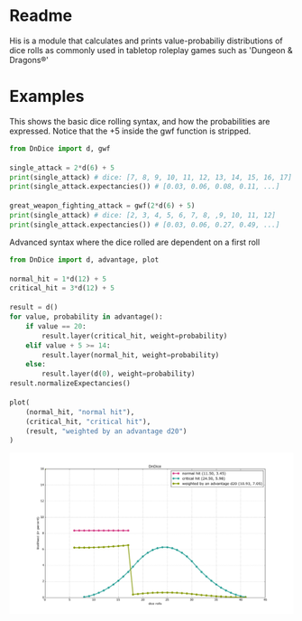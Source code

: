 # Readme

His is a module that calculates and prints value-probabiliy distributions of dice rolls as commonly used in tabletop roleplay games such as 'Dungeon & Dragons®'

# Examples

This shows the basic dice rolling syntax, and how the probabilities are expressed. Notice that the +5 inside the gwf function is stripped.

```python
from DnDice import d, gwf

single_attack = 2*d(6) + 5
print(single_attack) # dice: [7, 8, 9, 10, 11, 12, 13, 14, 15, 16, 17]
print(single_attack.expectancies()) # [0.03, 0.06, 0.08, 0.11, ...]

great_weapon_fighting_attack = gwf(2*d(6) + 5)
print(single_attack) # dice: [2, 3, 4, 5, 6, 7, 8, ,9, 10, 11, 12]
print(single_attack.expectancies()) # [0.03, 0.06, 0.27, 0.49, ...]
```

Advanced syntax where the dice rolled are dependent on a first roll

```python
from DnDice import d, advantage, plot

normal_hit = 1*d(12) + 5
critical_hit = 3*d(12) + 5

result = d()
for value, probability in advantage():
	if value == 20:
		result.layer(critical_hit, weight=probability)
	elif value + 5 >= 14:
		result.layer(normal_hit, weight=probability)
	else:
		result.layer(d(0), weight=probability)
result.normalizeExpectancies()

plot(
	(normal_hit, "normal hit"),
	(critical_hit, "critical hit"),
	(result, "weighted by an advantage d20")
)
```
![graph of normal and critical hit, and their weighted probabilities](/doc/img/weighting_example.png)
